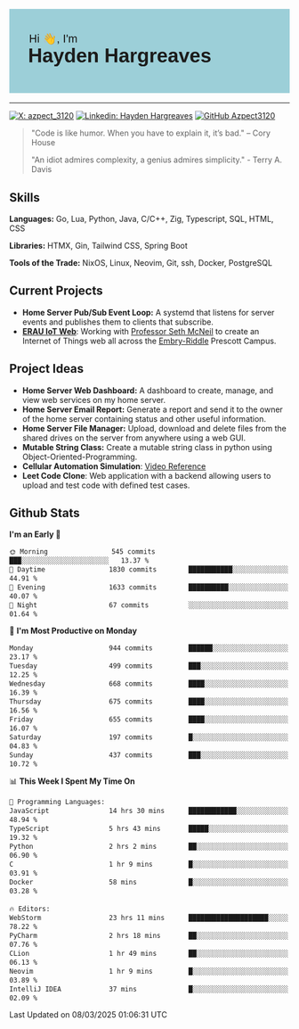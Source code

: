 ![Hayden Hargreaves](https://github.com/Azpect3120/Azpect3120/blob/master/download.png?raw=true)

<hr>

[![X: azpect_3120](https://img.shields.io/twitter/follow/azpect_3120?style=social)](https://x.com/azpect_3120)
[![Linkedin: Hayden Hargreaves](https://img.shields.io/badge/-Hayden%20Hargreaves-blue?style=flat-square&logo=Linkedin&logoColor=white&link=https://www.linkedin.com/in/hayden-hargreaves-37b2802a4/)](https://www.linkedin.com/in/hayden-hargreaves-37b2802a4/)
[![GitHub Azpect3120](https://img.shields.io/github/followers/azpect3120?label=follow&style=social)](https://github.com/azpect3120)

> "Code is like humor. When you have to explain it, it’s bad." – Cory House
> 
> "An idiot admires complexity, a genius admires simplicity." - Terry A. Davis


## Skills
**Languages:** Go, Lua, Python, Java, C/C++, Zig, Typescript, SQL, HTML, CSS 

**Libraries:** HTMX, Gin, Tailwind CSS, Spring Boot

**Tools of the Trade:** NixOS, Linux, Neovim, Git, ssh, Docker, PostgreSQL


## Current Projects 
- **Home Server Pub/Sub Event Loop:** A systemd that listens for server events and publishes them to clients that subscribe.
- **[ERAU IoT Web](https://github.com/Azpect3120/InternetOfThings)**: Working with [Professor Seth McNeil](https://github.com/semcneil) to create an Internet of Things web all across the [Embry-Riddle](https://erau.edu) Prescott Campus.


## Project Ideas
- **Home Server Web Dashboard:** A dashboard to create, manage, and view web services on my home server.
- **Home Server Email Report:** Generate a report and send it to the owner of the home server containing status and other useful information.
- **Home Server File Manager:** Upload, download and delete files from the shared drives on the server from anywhere using a web GUI.
- **Mutable String Class:** Create a mutable string class in python using Object-Oriented-Programming.
- **Cellular Automation Simulation**: [Video Reference](https://youtu.be/nr8biZfSZ3Y?si=kS962MMGRwKCgJ3Y&t=436)
- **Leet Code Clone**: Web application with a backend allowing users to upload and test code with defined test cases.

## Github Stats

<!--START_SECTION:waka-->
**I'm an Early 🐤** 

```text
🌞 Morning                545 commits         ███░░░░░░░░░░░░░░░░░░░░░░   13.37 % 
🌆 Daytime                1830 commits        ███████████░░░░░░░░░░░░░░   44.91 % 
🌃 Evening                1633 commits        ██████████░░░░░░░░░░░░░░░   40.07 % 
🌙 Night                  67 commits          ░░░░░░░░░░░░░░░░░░░░░░░░░   01.64 % 
```
📅 **I'm Most Productive on Monday** 

```text
Monday                   944 commits         ██████░░░░░░░░░░░░░░░░░░░   23.17 % 
Tuesday                  499 commits         ███░░░░░░░░░░░░░░░░░░░░░░   12.25 % 
Wednesday                668 commits         ████░░░░░░░░░░░░░░░░░░░░░   16.39 % 
Thursday                 675 commits         ████░░░░░░░░░░░░░░░░░░░░░   16.56 % 
Friday                   655 commits         ████░░░░░░░░░░░░░░░░░░░░░   16.07 % 
Saturday                 197 commits         █░░░░░░░░░░░░░░░░░░░░░░░░   04.83 % 
Sunday                   437 commits         ███░░░░░░░░░░░░░░░░░░░░░░   10.72 % 
```


📊 **This Week I Spent My Time On** 

```text
💬 Programming Languages: 
JavaScript               14 hrs 30 mins      ████████████░░░░░░░░░░░░░   48.94 % 
TypeScript               5 hrs 43 mins       █████░░░░░░░░░░░░░░░░░░░░   19.32 % 
Python                   2 hrs 2 mins        ██░░░░░░░░░░░░░░░░░░░░░░░   06.90 % 
C                        1 hr 9 mins         █░░░░░░░░░░░░░░░░░░░░░░░░   03.91 % 
Docker                   58 mins             █░░░░░░░░░░░░░░░░░░░░░░░░   03.28 % 

🔥 Editors: 
WebStorm                 23 hrs 11 mins      ████████████████████░░░░░   78.22 % 
PyCharm                  2 hrs 18 mins       ██░░░░░░░░░░░░░░░░░░░░░░░   07.76 % 
CLion                    1 hr 49 mins        ██░░░░░░░░░░░░░░░░░░░░░░░   06.13 % 
Neovim                   1 hr 9 mins         █░░░░░░░░░░░░░░░░░░░░░░░░   03.89 % 
IntelliJ IDEA            37 mins             █░░░░░░░░░░░░░░░░░░░░░░░░   02.09 % 
```


 Last Updated on 08/03/2025 01:06:31 UTC
<!--END_SECTION:waka-->
